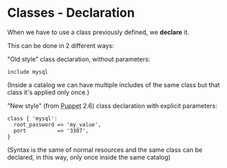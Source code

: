      
     
           
       
<h1>Classes - Declaration</h1>
       
                            
<p>When we have to use a class previously defined, we <strong>declare</strong> it.</p>
<p>This can be done in 2 different ways:</p>
<p>&quot;Old style&quot; class declaration, without parameters:</p> 
<pre class=" code"><code><span class="java_plain">include&nbsp;mysql</span></code></pre>
<p>(Inside a catalog we can have multiple includes of the same class but that class it's applied only once.)</p>
<p>&quot;New style&quot; (from <abbr title="Puppet automation tool">Puppet</abbr> 2.6) class declaration with explicit parameters:</p> 
<pre class=" code"><code><span class="java_keyword">class</span><span class="java_plain">&nbsp;</span><span class="java_separator">{</span><span class="java_plain">&nbsp;</span><span class="java_literal">'mysql'</span><span class="java_operator">:</span><span class="java_plain"></span>
<span class="java_plain">&nbsp;&nbsp;root_password&nbsp;</span><span class="java_operator">=&gt;</span><span class="java_plain">&nbsp;</span><span class="java_literal">'my_value'</span><span class="java_separator">,</span><span class="java_plain"></span>
<span class="java_plain">&nbsp;&nbsp;port&nbsp;&nbsp;&nbsp;&nbsp;&nbsp;&nbsp;&nbsp;&nbsp;&nbsp;&nbsp;</span><span class="java_operator">=&gt;</span><span class="java_plain">&nbsp;</span><span class="java_literal">'3307'</span><span class="java_separator">,</span><span class="java_plain"></span>
<span class="java_separator">}</span><span class="java_plain"></span></code></pre>
<p>(Syntax is the same of normal resources and the same class can be declared, in this way, only once inside the same catalog)</p>
     
     
